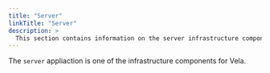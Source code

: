 ```yaml
---
title: "Server"
linkTitle: "Server"
description: >
  This section contains information on the server infrastructure component.
---
```


The `server` appliaction is one of the infrastructure components for Vela.
